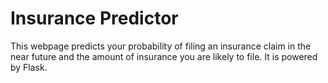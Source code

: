 # Insurance Predictor 


This webpage predicts your probability of filing an insurance claim in the near future and the amount of insurance you are likely to file. It is powered by Flask. 
